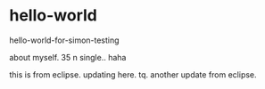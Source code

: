 # hello-world
hello-world-for-simon-testing

about myself.
35 n single.. haha


this is from eclipse. updating here. tq.
another update from eclipse.